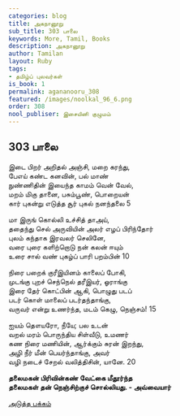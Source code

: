 ```yaml
---
categories: blog
title: அகநானூறு
sub_title: 303 பாலை
keywords: More, Tamil, Books
description: அகநானூறு
author: Tamilan
layout: Ruby
tags:
- தமிழ்ப் புலவர்கள்
is_book: 1
permalink: agananooru_308
featured: /images/noolkal_96_6.png
order: 308
nool_publiser: இசையினி குழுமம்
---
```



## 303 பாலை

இடை பிறர் அறிதல் அஞ்சி, மறை கரந்து,  
பேஎய் கண்ட கனவின், பல் மாண்  
நுண்ணிதின் இயைந்த காமம் வென் வேல்,  
மறம் மிகு தானை, பசும்பூண், பொறையன்  
கார் புகன்று எடுத்த சூர் புகல் நனந்தலை 5

மா இருங் கொல்லி உச்சித் தாஅய்,  
ததைந்து செல் அருவியின் அலர் எழப் பிரிந்தோர்  
புலம் கந்தாக இரவலர் செலினே,  
வரை புரை களிற்றொடு நன் கலன் ஈயும்  
உரை சால் வண் புகழ்ப் பாரி பறம்பின் 10

நிரை பறைக் குரீஇயினம் காலைப் போகி,  
முடங்கு புறச் செந்நெல் தரீஇயர், ஓராங்கு  
இரை தேர் கொட்பின் ஆகி, பொழுது படப்  
படர் கொள் மாலைப் படர்தந்தாங்கு,  
வருவர் என்று உணர்ந்த, மடம் கெழு, நெஞ்சம்! 15

ஐயம் தௌயரோ, நீயே; பல உடன்  
வறல் மரம் பொருந்திய சிள்வீடு, உமணர்  
கண நிரை மணியின், ஆர்க்கும் சுரன் இறந்து,  
அழி நீர் மீன் பெயர்ந்தாங்கு, அவர்  
வழி நடைச் சேறல் வலித்திசின், யானே. 20

**தலைமகன் பிரிவின்கண் வேட்கை மீதூர்ந்த  
தலைமகள் தன் நெஞ்சிற்குச் சொல்லியது. - அவ்வையார்**

[அடுத்த பக்கம்](agananooru_309)